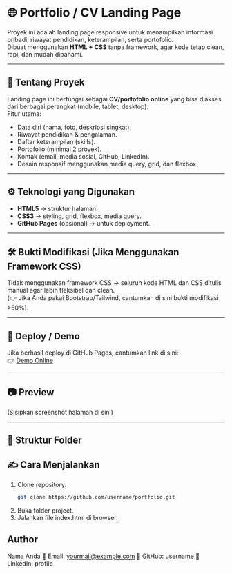 # 🌐 Portfolio / CV Landing Page

Proyek ini adalah landing page responsive untuk menampilkan informasi pribadi, riwayat pendidikan, keterampilan, serta portofolio.  
Dibuat menggunakan **HTML + CSS** tanpa framework, agar kode tetap clean, rapi, dan mudah dipahami.

---

## 📌 Tentang Proyek

Landing page ini berfungsi sebagai **CV/portofolio online** yang bisa diakses dari berbagai perangkat (mobile, tablet, desktop).  
Fitur utama:

- Data diri (nama, foto, deskripsi singkat).
- Riwayat pendidikan & pengalaman.
- Daftar keterampilan (skills).
- Portofolio (minimal 2 proyek).
- Kontak (email, media sosial, GitHub, LinkedIn).
- Desain responsif menggunakan media query, grid, dan flexbox.

---

## ⚙️ Teknologi yang Digunakan

- **HTML5** → struktur halaman.
- **CSS3** → styling, grid, flexbox, media query.
- **GitHub Pages** (opsional) → untuk deployment.

---

## 🛠️ Bukti Modifikasi (Jika Menggunakan Framework CSS)

Tidak menggunakan framework CSS → seluruh kode HTML dan CSS ditulis manual agar lebih fleksibel dan clean.  
(👉 Jika Anda pakai Bootstrap/Tailwind, cantumkan di sini bukti modifikasi >50%).

---

## 🚀 Deploy / Demo

Jika berhasil deploy di GitHub Pages, cantumkan link di sini:  
👉 [Demo Online](https://username.github.io/portfolio)

---

## 📷 Preview

(Sisipkan screenshot halaman di sini)

---

## 📑 Struktur Folder

## ✍️ Cara Menjalankan

1. Clone repository:
   ```bash
   git clone https://github.com/username/portfolio.git
   ```
2. Buka folder project.
3. Jalankan file index.html di browser.

## Author

Nama Anda
📧 Email: yourmail@example.com
🔗 GitHub: username
🔗 LinkedIn: profile
